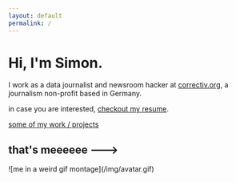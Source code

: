 ```yaml
---
layout: default
permalink: /
---
```


# Hi, I'm Simon.

I work as a data journalist and newsroom hacker at <a href="https://correctiv.org">correctiv.org</a>, a journalism non-profit based in Germany.

in case you are interested, [checkout my resume](https://github.com/simonwoerpel/CV).

[some of my work / projects](/projects/)

<h2 class="schnickschnack">that's meeeeee ---></h2>
![me in a weird gif montage](/img/avatar.gif)
